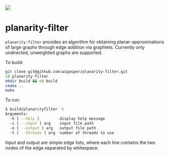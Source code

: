 ![](https://github.com/wigasper/planarity-filter/workflows/build/badge.svg)

# planarity-filter

`planarity-filter` provides an algorithm for obtaining planar-approximations of 
large graphs through edge addition via graphlets. Currently only undirected, unweighted
graphs are supported.

To build:

```bash
git clone git@github.com:wigasper/planarity-filter.git
cd planarity-filter
mkdir build && cd build
cmake ..
make
```

To run:

```bash
$ build/planarityfilter -h
Arguments:
  -h [ --help ]         display help message
  -i [ --input ] arg    input file path
  -o [ --output ] arg   output file path
  -t [ --threads ] arg  number of threads to use
```

Input and output are simple edge lists, where each line contains the two 
nodes of the edge separated by whitespace. 
